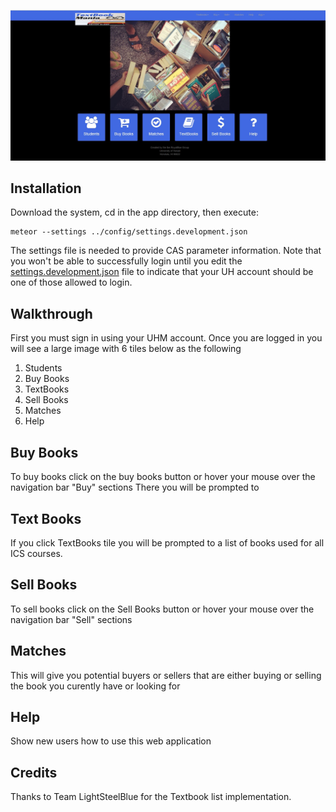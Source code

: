 ![](https://raw.githubusercontent.com/textbookmania/RoyalBlue/master/app/public/images/logged_in.JPG)

## Installation

Download the system, cd in the app directory, then execute:

```
meteor --settings ../config/settings.development.json
```

The settings file is needed to provide CAS parameter information. Note that you won't be able to successfully login until you edit the [settings.development.json](https://github.com/ics-software-engineering/meteor-example-uh-cas/blob/master/config/settings.development.json) file to indicate that your UH account should be one of those allowed to login.

## Walkthrough

First you must sign in using your UHM account. Once you are logged in you will see a large image with 6 tiles below as the following 
1) Students
2) Buy Books
3) TextBooks
4) Sell Books
5) Matches
6) Help


## Buy Books
To buy books click on the buy books button or hover your mouse over the navigation bar "Buy" sections
There you will be prompted to 


## Text Books
If you click TextBooks tile you will be prompted to a list of books used for all ICS courses. 


## Sell Books
To sell books click on the Sell Books button or hover your mouse over the navigation bar "Sell" sections 

## Matches

This will give you potential buyers or sellers that are either buying or selling the book you curently have or looking for 

## Help

Show new users how to use this web application 



## Credits

Thanks to Team LightSteelBlue for the Textbook list implementation.  

